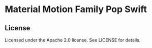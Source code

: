 # Material Motion Family Pop Swift

## License

Licensed under the Apache 2.0 license. See LICENSE for details.
